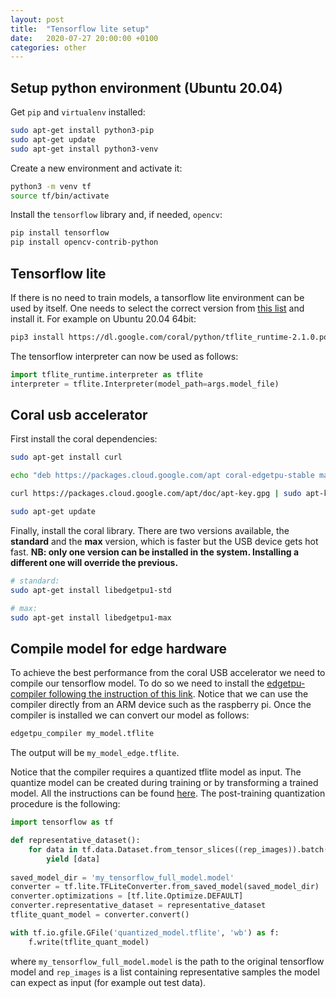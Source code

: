 ```yaml
---
layout: post
title:  "Tensorflow lite setup"
date:   2020-07-27 20:00:00 +0100
categories: other
---
```


## Setup python environment (Ubuntu 20.04)

Get `pip` and `virtualenv` installed:
```bash
sudo apt-get install python3-pip
sudo apt-get update
sudo apt-get install python3-venv
```
Create a new environment and activate it:
```bash
python3 -m venv tf
source tf/bin/activate
```

Install the `tensorflow` library and, if needed, `opencv`:
```bash
pip install tensorflow
pip install opencv-contrib-python
```


## Tensorflow lite
If there is no need to train models, a tansorflow lite environment can be used by itself. One needs to select the correct version from [this list](https://www.tensorflow.org/lite/guide/python) and install it. For example on Ubuntu 20.04 64bit:
```bash
pip3 install https://dl.google.com/coral/python/tflite_runtime-2.1.0.post1-cp37-cp37m-linux_x86_64.whl
```

The tensorflow interpreter can now be used as follows:
```python
import tflite_runtime.interpreter as tflite
interpreter = tflite.Interpreter(model_path=args.model_file)
```


## Coral usb accelerator
First install the coral dependencies:
```bash
sudo apt-get install curl

echo "deb https://packages.cloud.google.com/apt coral-edgetpu-stable main" | sudo tee /etc/apt/sources.list.d/coral-edgetpu.list

curl https://packages.cloud.google.com/apt/doc/apt-key.gpg | sudo apt-key add -

sudo apt-get update
```

Finally, install the coral library. There are two versions available, the **standard** and the **max** version, which is faster but the USB device gets hot fast. **NB: only one version can be installed in the system. Installing a different one will override the previous.**
```bash
# standard:
sudo apt-get install libedgetpu1-std

# max:
sudo apt-get install libedgetpu1-max
```



## Compile model for edge hardware
To achieve the best performance from the coral USB accelerator we need to compile our tensorflow model. To do so we need to install the [edgetpu-compiler following the instruction of this link](https://coral.ai/docs/edgetpu/compiler/#system-requirements). Notice that we can use the compiler directly from an ARM device such as the raspberry pi. Once the compiler is installed we can convert our model as follows:
```bash
edgetpu_compiler my_model.tflite
```
The output will be `my_model_edge.tflite`.


Notice that the compiler requires a quantized tflite model as input. The quantize model can be created during training or by transforming a trained model. All the instructions can be found [here](https://www.tensorflow.org/lite/performance/post_training_quantization). The post-training quantization procedure is the following:

```python
import tensorflow as tf

def representative_dataset():
    for data in tf.data.Dataset.from_tensor_slices((rep_images)).batch(1).take(100):
        yield [data]
        
saved_model_dir = 'my_tensorflow_full_model.model'
converter = tf.lite.TFLiteConverter.from_saved_model(saved_model_dir)
converter.optimizations = [tf.lite.Optimize.DEFAULT]
converter.representative_dataset = representative_dataset
tflite_quant_model = converter.convert()

with tf.io.gfile.GFile('quantized_model.tflite', 'wb') as f:
    f.write(tflite_quant_model)
```

where `my_tensorflow_full_model.model` is the path to the original tensorflow model and `rep_images` is a list containing representative samples the model can expect as input (for example out test data).


